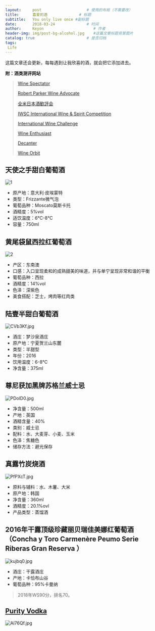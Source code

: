 ```yaml
---
layout:     post                    # 使用的布局（不需要改）
title:      喜爱的酒              # 标题 
subtitle:   You only live once #副标题
date:       2018-03-24              # 时间
author:     Keyon                      # 作者
header-img: img/post-bg-alcohol.jpg    #这篇文章标题背景图片
catalog: true                       # 是否归档
tags:
 Life
---
```


这篇文章还会更新，每每遇到让我欣喜的酒，就会把它添加进去。

**附：酒类测评网站**

> [Wine Spectator](https://www.winespectator.com/)
> 
> [Robert Parker Wine Advocate](https://www.robertparker.com/)
> 
> [全米日本酒歓評会](http://www.sakeappraisal.org/)
> 
> [IWSC International Wine & Spirit Competition](https://www.iwsc.net/)
> 
> [International Wine Challenge](https://www.internationalwinechallenge.com/)
> 
> [Wine Enthusiast](https://www.wineenthusiast.com/)
> 
> [Decanter](https://www.decanter.com/)
> 
> [Wine Orbit](http://www.wineorbit.co.nz/)

## 天使之手甜白葡萄酒
![1](https://s1.ax1x.com/2018/03/24/9bbbL9.jpg)

* 原产地：意大利·皮埃蒙特
* 类型：Frizzante微气泡
* 葡萄品种：Moscato莫斯卡托
* 酒精度：5%vol
* 适饮温度：6℃-8℃
* 容量：750ml

## 黄尾袋鼠西拉红葡萄酒
![2](https://s1.ax1x.com/2018/03/24/9bq3oq.jpg)

* 产区：东南澳
* 口感：入口呈现柔和的成熟甜美的味道，并与单宁呈现非常和谐的平衡
* 葡萄品种：西拉
* 酒精度：14%vol
* 色泽：深紫色
* 美食搭配：芝士，烤肉等红肉类

## 陆壹半甜白葡萄酒
![CVb3Kf.jpg](https://s1.ax1x.com/2018/04/14/CVb3Kf.jpg)

* 酒庄：梦沙泉酒庄
* 原产地：宁夏贺兰山东麓
* 类型：半甜型
* 年份：2016
* 饮用温度：6-8℃
* 净含量：375ml

## 尊尼获加黑牌苏格兰威士忌
![PDolD0.jpg](https://s1.ax1x.com/2018/08/05/PDolD0.jpg)

* 净含量：500ml
* 产地：英国
* 酒精含量：40%
* 类别：威士忌
* 配料：水、大麦芽、小麦、玉米
* 色泽：焦糖色
* 储存方法：避光保存

## 真露竹炭烧酒
![PfPXcT.jpg](https://s1.ax1x.com/2018/08/18/PfPXcT.jpg)

* 原料与辅料：水、木薯、大米
* 原产地：韩国
* 净含量：360ml
* 酒精度：20.1%ovl
* 产品类型：蒸馏酒

## 2016年干露顶级珍藏丽贝瑞佳美娜红葡萄酒（Concha y Toro Carmenère Peumo Serie Riberas Gran Reserva ）
![kujbq0.jpg](https://s2.ax1x.com/2019/01/27/kujbq0.jpg)

* 酒庄：干露酒庄
* 产地：卡恰布山谷
* 葡萄品种：95%卡曼纳

> 2018年WS90分，排名70。

## [Purity Vodka](https://www.purityvodka.com/)
![Al76Qf.jpg](https://s2.ax1x.com/2019/03/20/Al76Qf.jpg)

